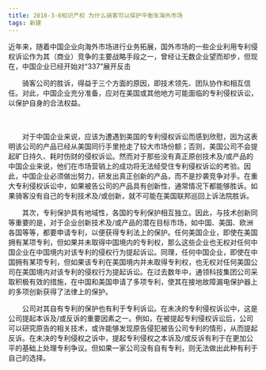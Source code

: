 ```yaml
---
title: 2018-3-6知识产权 为什么骑客可以保护平衡车海外市场
tags: 新建
---
```

近年来，随着中国企业向海外市场进行业务拓展，国外市场的一些企业利用专利侵权诉讼作为其（商业）竞争的主要战略手段之一，曾经让无数企业望而却步，但现在，中国企业已经开始对“337”展开反击


　　骑客公司的胜诉，得益于三个方面的原因，即技术领先、团队协作和相互信任。对此，中国企业充分准备，应对在美国或其他地方可能面临的专利侵权诉讼，以保护自身的合法权益。

　

　　对于中国企业来说，应该为遭遇到美国的专利侵权诉讼而感到欣慰，因为这表明该公司的产品已经从美国同行手里抢走了较大市场份额；否则，美国公司不会提起旷日持久、耗时伤财的侵权诉讼。然而对于那些没有真正原创技术及/或产品的中国企业来说，他们在市场营销上的成功将无法经受住专利侵权诉讼的考验。因此，中国企业必须做出努力，研发出真正创新的产品，而不是抄袭竞争对手。在重大专利侵权诉讼中，如果被告公司的产品具有创新性，通常情况下都能够胜诉。如果骑客没有自己的专利技术及/或创新，就不可能在美国联邦巡回上诉法院胜诉。

　　其次，专利保护具有地域性，各国的专利保护相互独立。因此，与技术创新同等重要的是，对于企业创新技术及/或产品的潜在目标市场，如中国、美国、欧洲各国等等，都要申请专利，以便获得专利法上的保护。任何美国企业，即使在美国拥有某项专利，但如果并未取得中国境内的专利权，那么这些企业也无权对任何中国企业在中国境内对该专利的侵权行为提起诉讼。同理，任何中国企业，即使在中国拥有某项专利，但如果该专利在美国境内并未取得专利权，也无权对任何美国公司在美国境内对该专利的侵权行为提起诉讼。在过去数年中，通领科技集团公司采取积极有效的措施，在中国和美国申请了多项专利，使其在接地故障漏电保护器上的多项创新获得了法律上的保护。

　　公司对其自有专利的保护也有利于专利诉讼。在未决的专利侵权诉讼中，这是公司提起本诉及/或反诉的重要因素之一。例如，在被提起专利侵权诉讼后，公司可以研究原告的相关技术，或许能够发现原告侵犯被告公司专利的情形，从而提起反诉。在未决的专利侵权之诉中，提起专利侵权之本诉及/或反诉有利于在更加公平的基础上处理专利争议。但如果一家公司没有自有专利，则无法做出此种有利于自己的选择。

      